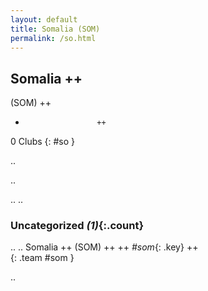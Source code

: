 ```yaml
---
layout: default
title: Somalia (SOM)
permalink: /so.html
---
```



## Somalia   ++
(SOM)  ++
-                     ++
0 Clubs
{: #so }


.. 




.. 




.. 
.. 


### Uncategorized _(1)_{:.count}


..
..
Somalia  ++
 (SOM) ++
 ++
_#som_{: .key} ++
<br>
{: .team #som }




.. 
 
